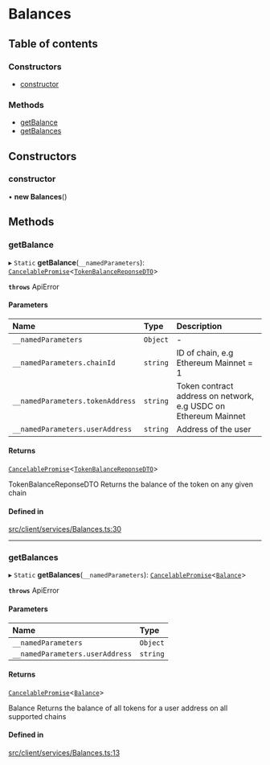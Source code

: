 # Balances

## Table of contents

### Constructors

- [constructor](Balances.md#constructor)

### Methods

- [getBalance](Balances.md#getbalance)
- [getBalances](Balances.md#getbalances)

## Constructors

### constructor

• **new Balances**()

## Methods

### getBalance

▸ `Static` **getBalance**(`__namedParameters`): [`CancelablePromise`](../client/CancelablePromise.md)<[`TokenBalanceReponseDTO`](../types.md#tokenbalancereponsedto)\>

**`throws`** ApiError

#### Parameters

| Name                             | Type     | Description                                                     |
| :------------------------------- | :------- | :-------------------------------------------------------------- |
| `__namedParameters`              | `Object` | -                                                               |
| `__namedParameters.chainId`      | `string` | ID of chain, e.g Ethereum Mainnet = 1                           |
| `__namedParameters.tokenAddress` | `string` | Token contract address on network, e.g USDC on Ethereum Mainnet |
| `__namedParameters.userAddress`  | `string` | Address of the user                                             |

#### Returns

[`CancelablePromise`](../client/CancelablePromise.md)<[`TokenBalanceReponseDTO`](../types.md#tokenbalancereponsedto)\>

TokenBalanceReponseDTO Returns the balance of the token on any given chain

#### Defined in

[src/client/services/Balances.ts:30](https://github.com/rugamoto/socket-v2-sdk/blob/72e8f92/src/client/services/Balances.ts#L30)

---

### getBalances

▸ `Static` **getBalances**(`__namedParameters`): [`CancelablePromise`](../client/CancelablePromise.md)<[`Balance`](../types.md#balance)\>

**`throws`** ApiError

#### Parameters

| Name                            | Type     |
| :------------------------------ | :------- |
| `__namedParameters`             | `Object` |
| `__namedParameters.userAddress` | `string` |

#### Returns

[`CancelablePromise`](../client/CancelablePromise.md)<[`Balance`](../types.md#balance)\>

Balance Returns the balance of all tokens for a user address on all supported chains

#### Defined in

[src/client/services/Balances.ts:13](https://github.com/rugamoto/socket-v2-sdk/blob/72e8f92/src/client/services/Balances.ts#L13)
